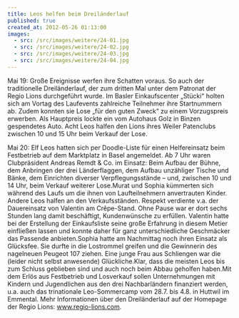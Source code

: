 ```yaml
---
title: Leos helfen beim Dreiländerlauf
published: true
created_at: 2012-05-26 01:13:00
images:
  - src: /src/images/weitere/24-01.jpg
  - src: /src/images/weitere/24-02.jpg
  - src: /src/images/weitere/24-03.jpg
  - src: /src/images/weitere/24-04.jpg
---
```


Mai 19: Große Ereignisse werfen ihre Schatten voraus. So auch der traditionelle Dreiländerlauf, der zum dritten Mal unter dem Patronat der Regio Lions durchgeführt wurde. Im Basler Einkaufscenter „Stücki“ holten sich am Vortag des Laufevents zahlreiche Teilnehmer ihre Startnummern ab. Zudem konnten sie Lose „für den guten Zweck“ zu einem Vorzugspreis erwerben. Als Hauptpreis lockte ein vom Autohaus Golz in Binzen gespendetes Auto. Acht Leos halfen den Lions ihres Weiler Patenclubs zwischen 10 und 15 Uhr beim Verkauf der Lose.

Mai 20: Elf Leos hatten sich per Doodle-Liste für einen Helfereinsatz beim Festbetrieb auf dem Marktplatz in Basel angemeldet. Ab 7 Uhr waren Clubpräsident Andreas Remdt & Co. im Einsatz: Beim Aufbau der Bühne, dem Anbringen der drei Länderflaggen, dem Aufbau unzähliger Tische und Bänke, dem Einrichten diverser Verpflegungsstände – und, zwischen 10 und 14 Uhr, beim Verkauf weiterer Lose.Murat und Sophia kümmerten sich während des Laufs um die ihnen von Laufteilnehmern anvertrauten Kinder. Andere Leos halfen an den Verkaufsständen. Respekt verdiente v.a. der Dauereinsatz von Valentin am Crêpe-Stand. Ohne Pause war er dort sechs Stunden lang damit beschäftigt, Kundenwünsche zu erfüllen. Valentin hatte bei der Erstellung der Einkaufsliste seine große Erfahrung in diesem Metier einfließen lassen und konnte daher für ganz unterschiedliche Geschmäcker das Passende anbieten.Sophia hatte am Nachmittag noch ihren Einsatz als Glücksfee. Sie durfte in die Lostrommel greifen und die Gewinnerin des nagelneuen Peugeot 107 ziehen. Eine junge Frau aus Schliengen war die (leider nicht selbst anwesende) Glückliche.Klar, dass die meisten Leos bis zum Schluss geblieben sind und auch noch beim Abbau geholfen haben.Mit dem Erlös aus Festbetrieb und Losverkauf sollen Unternehmungen mit Kindern und Jugendlichen aus den drei Nachbarländern finanziert werden, u.a. auch das trinationale Leo-Sommercamp vom 28.7. bis 4.8. in Huttwil im Emmental. Mehr Informationen über den Dreiländerlauf auf der Homepage der Regio Lions: www.regio-lions.com.

